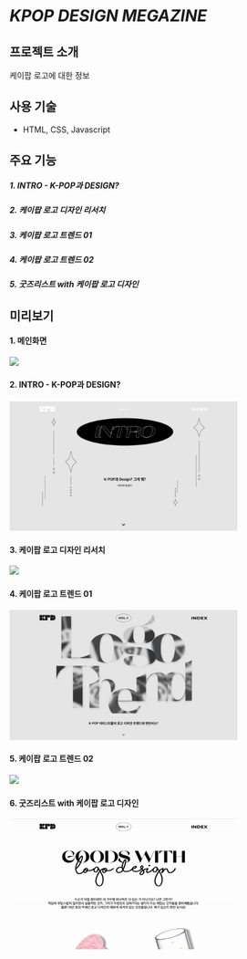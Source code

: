 # *KPOP DESIGN MEGAZINE*
## 프로젝트 소개
케이팝 로고에 대한 정보
 
## 사용 기술
- HTML, CSS, Javascript

## 주요 기능
##### 1. INTRO - K-POP과 DESIGN?
##### 2. 케이팝 로고 디자인 리서치
##### 3. 케이팝 로고 트렌드 01
##### 4. 케이팝 로고 트렌드 02
##### 5. 굿즈리스트 with 케이팝 로고 디자인

## 미리보기 

#### 1. 메인화면
<img src="/images/readme/main.gif" width="400">

#### 2. INTRO - K-POP과 DESIGN?
<img src="/images/readme/1.png" width="400">

#### 3. 케이팝 로고 디자인 리서치
<img src="/images/readme/2.png" width="400">

#### 4. 케이팝 로고 트렌드 01
<img src="/images/readme/3.png" width="400">

#### 5. 케이팝 로고 트렌드 02
<img src="/images/readme/4.png" width="400">

#### 6. 굿즈리스트 with 케이팝 로고 디자인
<img src="/images/readme/5.gif" width="400">